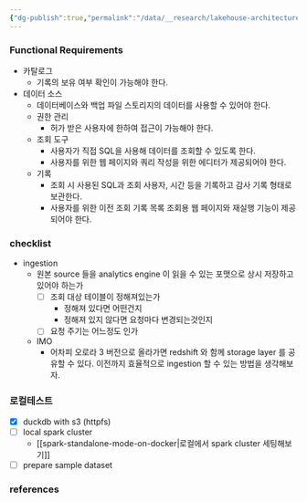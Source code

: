 ```yaml
---
{"dg-publish":true,"permalink":"/data/__research/lakehouse-architecture/","noteIcon":"","created":"2024-06-30T00:39:32.588+09:00"}
---
```



### Functional Requirements
- 카탈로그
	- 기록의 보유 여부 확인이 가능해야 한다.
- 데이터 소스
	- 데이터베이스와 백업 파일 스토리지의 데이터를 사용할 수 있어야 한다.
	- 권한 관리
		- 허가 받은 사용자에 한하여 접근이 가능해야 한다.
	- 조회 도구
		- 사용자가 직접 SQL을 사용해 데이터를 조회할 수 있도록 한다.   
		- 사용자를 위한 웹 페이지와 쿼리 작성을 위한 에디터가 제공되어야 한다.  
    - 기록
		- 조회 시 사용된 SQL과 조회 사용자, 시간 등을 기록하고 감사 기록 형태로 보관한다.
		- 사용자를 위한 이전 조회 기록 목록 조회용 웹 페이지와 재실행 기능이 제공되어야 한다.

### checklist
- ingestion
	- 원본 source 들을 analytics engine 이 읽을 수 있는 포맷으로 상시 저장하고 있어야 하는가
		- [ ] 조회 대상 테이블이 정해져있는가
			- 정해져 있다면 어떤건지
			- 정해져 있지 않다면 요청마다 변경되는것인지
		- [ ] 요청 주기는 어느정도 인가
	- IMO
		- 어차피 오로라 3 버전으로 올라가면 redshift 와 함께 storage layer 를 공유할 수 있다. 이전까지 효율적으로 ingestion 할 수 있는 방법을 생각해보자.


### 로컬테스트
- [x] duckdb with s3 (httpfs)
- [ ] local spark cluster
    - [[spark-standalone-mode-on-docker\|로컬에서 spark cluster 세팅해보기]]
- [ ] prepare sample dataset

### references
